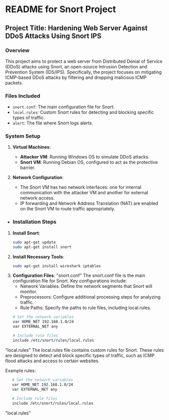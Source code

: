 # README for Snort Project

## Project Title: Hardening Web Server Against DDoS Attacks Using Snort IPS

### Overview
This project aims to protect a web server from Distributed Denial of Service (DDoS) attacks using Snort, an open-source Intrusion Detection and Prevention System (IDS/IPS). Specifically, the project focuses on mitigating ICMP-based DDoS attacks by filtering and dropping malicious ICMP packets.

### Files Included
- `snort.conf`: The main configuration file for Snort.
- `local.rules`: Custom Snort rules for detecting and blocking specific types of traffic.
- `alert`: The file where Snort logs alerts.

### System Setup
1. **Virtual Machines**:
   - **Attacker VM**: Running Windows OS to simulate DDoS attacks.
   - **Snort VM**: Running Debian OS, configured to act as the protective barrier.

2. **Network Configuration**:
   - The Snort VM has two network interfaces: one for internal communication with the attacker VM and another for external network access.
   - IP forwarding and Network Address Translation (NAT) are enabled on the Snort VM to route traffic appropriately.
  
- ### Installation Steps
1. **Install Snort**:
   ```bash
   sudo apt-get update
   sudo apt-get install snort

2. **Install Necessary Tools**:
   ```bash
   sudo apt-get install wireshark iptables

3. **Configuration Files**:
"snort.conf"
The snort.conf file is the main configuration file for Snort. Key configurations include:
   - Network Variables: Define the network segments that Snort will monitor.
   - Preprocessors: Configure additional processing steps for analyzing traffic.
   - Rule Paths: Specify the paths to rule files, including local.rules.
   ```bash
   # Set the network variables
   var HOME_NET 192.168.1.0/24
   var EXTERNAL_NET any
   
   # Include rule files
   include /etc/snort/rules/local.rules

"local.rules"
The local.rules file contains custom rules for Snort. These rules are designed to detect and block specific types of traffic, such as ICMP flood attacks and access to certain websites.

Example rules:
```bash
   # Set the network variables
   var HOME_NET 192.168.1.0/24
   var EXTERNAL_NET any
   
   # Include rule files
   include /etc/snort/rules/local.rules
```

"local.rules"
